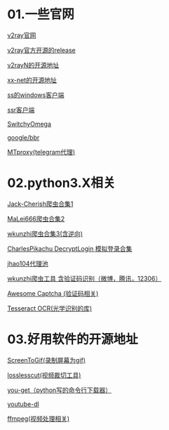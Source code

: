 01.一些官网
====
[v2ray官网](https://www.v2ray.com/)

[v2ray官方开源的release](https://github.com/v2ray/v2ray-core/releases)

[v2rayN的开源地址](https://github.com/2dust/v2rayN)

[xx-net的开源地址](https://github.com/XX-net/XX-Net)

[ss的windows客户端](https://github.com/shadowsocks/shadowsocks-windows/releases)

[ssr客户端](https://github.com/shadowsocksrr/shadowsocksr-csharp/releases)

[SwitchyOmega](https://github.com/FelisCatus/SwitchyOmega)

[google/bbr](https://github.com/google/bbr)

[MTproxy(telegram代理)](https://github.com/TelegramMessenger/MTProxy/)

02.python3.X相关
====
[Jack-Cherish爬虫合集1](https://github.com/Jack-Cherish/python-spider)

[MaLei666爬虫合集2](https://github.com/MaLei666/Spider)

[wkunzhi爬虫合集3(含逆向)](https://github.com/wkunzhi/Python3-Spider)

[CharlesPikachu DecryptLogin 模拟登录合集](https://github.com/CharlesPikachu/DecryptLogin)

[jhao104代理池](https://github.com/jhao104/proxy_pool)

[wkunzhi爬虫工具 含验证码识别（微博，腾讯，12306）](https://github.com/wkunzhi/Spider-Tools)

[Awesome Captcha (验证码相关)](https://github.com/ZYSzys/awesome-captcha/blob/master/README-zh.md)

[Tesseract OCR(光学识别的库)](https://github.com/tesseract-ocr/tesseract)

03.好用软件的开源地址
====
[ScreenToGif(录制屏幕为gif)](https://github.com/NickeManarin/ScreenToGif/releases)

[losslesscut(视频裁切工具)](https://github.com/mifi/lossless-cut/releases)

[you-get（python写的命令行下载器）](https://github.com/soimort/you-get)

[youtube-dl](https://github.com/ytdl-org/youtube-dl)

[ffmpeg(视频处理相关)](https://ffmpeg.org/)






